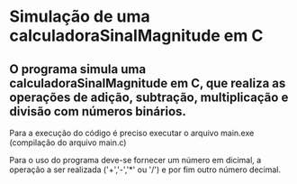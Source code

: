 # Simulação de uma calculadoraSinalMagnitude em C

## O programa simula uma calculadoraSinalMagnitude em C, que realiza as operações de adição, subtração, multiplicação e divisão com números binários.

Para a execução do código é preciso executar o arquivo main.exe (compilação do arquivo main.c)

Para o uso do programa deve-se fornecer um número em dicimal, a operação a ser realizada ('+','-','\*' ou '/') e por fim outro número decimal.
